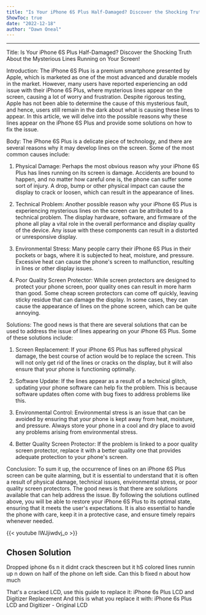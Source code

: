 ```yaml
---
title: "Is Your iPhone 6S Plus Half-Damaged? Discover the Shocking Truth About the Mysterious Lines Running on Your Screen!"
ShowToc: true 
date: "2022-12-18"
author: "Dawn Oneal"
---
```

*****
Title: Is Your iPhone 6S Plus Half-Damaged? Discover the Shocking Truth About the Mysterious Lines Running on Your Screen!

Introduction:
The iPhone 6S Plus is a premium smartphone presented by Apple, which is marketed as one of the most advanced and durable models in the market. However, many users have reported experiencing an odd issue with their iPhone 6S Plus, where mysterious lines appear on the screen, causing a lot of worry and frustration. Despite rigorous testing, Apple has not been able to determine the cause of this mysterious fault, and hence, users still remain in the dark about what is causing these lines to appear. In this article, we will delve into the possible reasons why these lines appear on the iPhone 6S Plus and provide some solutions on how to fix the issue.

Body:
The iPhone 6S Plus is a delicate piece of technology, and there are several reasons why it may develop lines on the screen. Some of the most common causes include:

1. Physical Damage:
Perhaps the most obvious reason why your iPhone 6S Plus has lines running on its screen is damage. Accidents are bound to happen, and no matter how careful one is, the phone can suffer some sort of injury. A drop, bump or other physical impact can cause the display to crack or loosen, which can result in the appearance of lines.

2. Technical Problem:
Another possible reason why your iPhone 6S Plus is experiencing mysterious lines on the screen can be attributed to a technical problem. The display hardware, software, and firmware of the phone all play a vital role in the overall performance and display quality of the device. Any issue with these components can result in a distorted or unresponsive display.

3. Environmental Stress:
Many people carry their iPhone 6S Plus in their pockets or bags, where it is subjected to heat, moisture, and pressure. Excessive heat can cause the phone's screen to malfunction, resulting in lines or other display issues.

4. Poor Quality Screen Protector:
While screen protectors are designed to protect your phone screen, poor quality ones can result in more harm than good. Some cheap screen protectors can come off quickly, leaving sticky residue that can damage the display. In some cases, they can cause the appearance of lines on the phone screen, which can be quite annoying.

Solutions:
The good news is that there are several solutions that can be used to address the issue of lines appearing on your iPhone 6S Plus. Some of these solutions include:

1. Screen Replacement:
If your iPhone 6S Plus has suffered physical damage, the best course of action would be to replace the screen. This will not only get rid of the lines or cracks on the display, but it will also ensure that your phone is functioning optimally.

2. Software Update:
If the lines appear as a result of a technical glitch, updating your phone software can help fix the problem. This is because software updates often come with bug fixes to address problems like this.

3. Environmental Control:
Environmental stress is an issue that can be avoided by ensuring that your phone is kept away from heat, moisture, and pressure. Always store your phone in a cool and dry place to avoid any problems arising from environmental stress.

4. Better Quality Screen Protector:
If the problem is linked to a poor quality screen protector, replace it with a better quality one that provides adequate protection to your phone's screen.

Conclusion:
To sum it up, the occurrence of lines on an iPhone 6S Plus screen can be quite alarming, but it is essential to understand that it is often a result of physical damage, technical issues, environmental stress, or poor quality screen protectors. The good news is that there are solutions available that can help address the issue. By following the solutions outlined above, you will be able to restore your iPhone 6S Plus to its optimal state, ensuring that it meets the user's expectations. It is also essential to handle the phone with care, keep it in a protective case, and ensure timely repairs whenever needed.

{{< youtube IWJjiwdvj_o >}} 



## Chosen Solution
 Dropped iphone 6s n it didnt crack thescreen but it hS colored lines runnin up n down on half of the phone on left side. Can this b fixed n about how much

 That's a cracked LCD, use this guide to replace it:
iPhone 6s Plus LCD and Digitizer Replacement
And this is what you replace it with:
iPhone 6s Plus LCD and Digitizer - Original LCD




